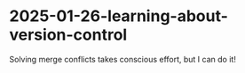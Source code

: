 # 2025-01-26-learning-about-version-control
Solving merge conflicts takes conscious effort, but I can do it!